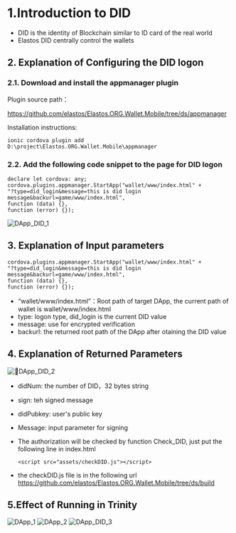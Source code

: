 # 1.Introduction to DID

* DID is the identity of Blockchain similar to ID card of the real world
* Elastos DID centrally control the wallets

## 2. Explanation of Configuring the DID logon

### 2.1. Download and install the appmanager plugin

Plugin source path：

https://github.com/elastos/Elastos.ORG.Wallet.Mobile/tree/ds/appmanager

Installation instructions:

```
ionic cordova plugin add D:\project\Elastos.ORG.Wallet.Mobile\appmanager
```

### 2.2. Add the following code snippet to the page for DID logon

```
declare let cordova: any;
cordova.plugins.appmanager.StartApp("wallet/www/index.html" +
"?type=did_login&message=this is did login message&backurl=game/www/index.html",
function (data) {},
function (error) {});
```

![DApp_DID_1](../images/DApp_DID_1.png)

## 3. Explanation of Input parameters

```
cordova.plugins.appmanager.StartApp("wallet/www/index.html" +
"?type=did_login&message=this is did login message&backurl=game/www/index.html",
function (data) {},
function (error) {});
```

* “wallet/www/index.html”：Root path of target DApp, the current path of wallet is wallet/www/index.html
* type: logon type, did_login is the current DID value
* message: use for encrypted verification
* backurl: the returned root path of the DApp after otaining the DID value

## 4. Explanation of Returned Parameters

![DApp_DID_2](../images/DApp_DID_2.png)

* didNum: the number of DID，32 bytes string
* sign: teh signed message
* didPubkey: user's public key
* Message: input parameter for signing
* The authorization will be checked by function Check_DID, just put the following line in index.html

  ```
  <script src="assets/checkDID.js"></script>
  ```

* the checkDID.js file is in the following url
https://github.com/elastos/Elastos.ORG.Wallet.Mobile/tree/ds/build

## 5.Effect of Running in Trinity

![DApp_1](../images/DApp_1.png)
![DApp_2](../images/DApp_2.png)
![DApp_DID_3](../images/DApp_DID_3.png)